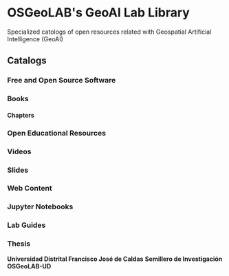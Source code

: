 # OSGeoLAB's GeoAI Lab Library
Specialized catologs of open resources related with Geospatial Artificial Intelligence (GeoAI)

## Catalogs

### Free and Open Source Software
### Books
#### Chapters
### Open Educational Resources 
### Videos
### Slides
### Web Content
### Jupyter Notebooks
### Lab Guides
### Thesis

**Universidad Distrital Francisco José de Caldas**
**Semillero de Investigación OSGeoLAB-UD**

